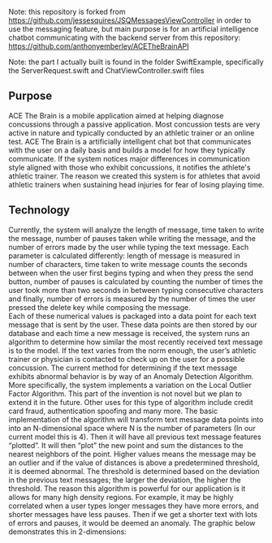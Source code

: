 Note: this repository is forked from https://github.com/jessesquires/JSQMessagesViewController in order to use the messaging feature, but main purpose is for an artificial intelligence chatbot communicating with the backend server from this repository: https://github.com/anthonyemberley/ACETheBrainAPI

Note: the part I actually built is found in the folder SwiftExample, specifically the ServerRequest.swift and ChatViewController.swift files

## Purpose
ACE The Brain is a mobile application aimed at helping diagnose concussions through a passive application.  Most concussion tests are very active in nature and typically conducted by an athletic trainer or an online test. ACE The Brain is a artificially intelligent chat bot that communicates with the user on a daily basis and builds a model for how they typically communicate.  If the system notices major differences in communication style aligned with those who exhibit concussions, it notifies the athlete's athletic trainer.  The reason we created this system is for athletes that avoid athletic trainers when sustaining head injuries for fear of losing playing time.

## Technology
Currently, the system will analyze the length of message, time taken to write the message, number of pauses taken while writing the message, and the number of errors made by the user while typing the text message. Each parameter is calculated differently: length of message is measured in number of characters, time taken to write message counts the seconds between when the user first begins typing and when they press the send button, number of pauses is calculated by counting the number of times the user took more than two seconds in between typing consecutive characters and finally, number of errors is measured by the number of times the user pressed the delete key while composing the message.  
Each of these numerical values is packaged into a data point for each text message that is sent by the user.  These data points are then stored by our database and each time a new message is received, the system runs an algorithm to determine how similar the most recently received text message is to the model. If the text varies from the norm enough, the user’s athletic trainer or physician is contacted to check up on the user for a possible concussion.
The current method for determining if the text message exhibits abnormal behavior is by way of an Anomaly Detection Algorithm.  More specifically, the system implements a variation on the Local Outlier Factor Algorithm.  This part of the invention is not novel but we plan to extend it in the future. Other uses for this type of algorithm include credit card fraud, authentication spoofing and many more.  The basic implementation of the algorithm will transform text message data points into into an N-dimensional space where N is the number of parameters (In our current model this is 4). Then it will have all previous text message features “plotted”.  It will then “plot” the new point and sum the distances to the nearest neighbors of the point.  Higher values means the message may be an outlier and if the value of distances is above a predetermined threshold, it is deemed abnormal.  The threshold is determined based on the deviation in the previous text messages; the larger the deviation, the higher the threshold. The reason this algorithm is powerful for our application is it allows for many high density regions.  For example, it may be highly correlated when a user types longer messages they have more errors, and shorter messages have less pauses.  Then if we get a shorter text with lots of errors and pauses, it would be deemed an anomaly.  The graphic below demonstrates this in 2-dimensions:
